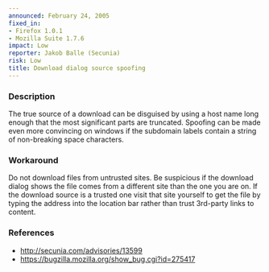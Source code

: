 ```yaml
---
announced: February 24, 2005
fixed_in:
- Firefox 1.0.1
- Mozilla Suite 1.7.6
impact: Low
reporter: Jakob Balle (Secunia)
risk: Low
title: Download dialog source spoofing
---
```


<h3>Description</h3>

<p>The true source of a download can be disguised by using a host
name long enough that the most significant parts are truncated.
Spoofing can be made even more convincing on windows if the subdomain
labels contain a string of non-breaking space characters.</p>

<h3>Workaround</h3>

<p>Do not download files from untrusted sites. Be suspicious if
the download dialog shows the file comes from a different site
than the one you are on. If the download source is a trusted
one visit that site yourself to get the file by typing the address
into the location bar rather than trust 3rd-party links to content.</p>

<h3>References</h3>

<ul>
<li><a class="ex-ref" href="http://secunia.com/advisories/13599">http://secunia.com/advisories/13599</a></li>
<li><a href="https://bugzilla.mozilla.org/show_bug.cgi?id=275417">
https://bugzilla.mozilla.org/show_bug.cgi?id=275417</a></li>
</ul>



